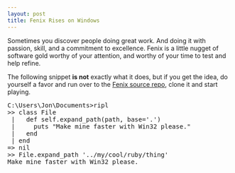 ```yaml
---
layout: post
title: Fenix Rises on Windows
---
```


Sometimes you discover people doing great work. And doing it with passion,
skill, and a commitment to excellence. Fenix is a little nugget of software
gold worthy of your attention, and worthy of your time to test and help refine.

The following snippet **is not** exactly what it does, but if you get the
idea, do yourself a favor and run over to the [Fenix source repo](https://github.com/luislavena/fenix),
clone it and start playing.

<pre class="shell">
C:\Users\Jon\Documents>ripl
>> class File
 |   def self.expand_path(path, base='.')
 |     puts "Make mine faster with Win32 please."
 |   end
 | end
=> nil
>> File.expand_path '../my/cool/ruby/thing'
Make mine faster with Win32 please.

</pre>
